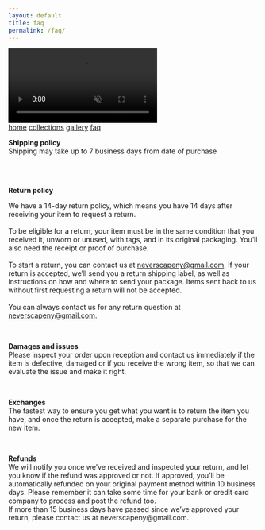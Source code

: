 ```yaml
---
layout: default
title: faq
permalink: /faq/
---
```

<!-- nav links -->
<div class="nav-container">
    <!-- gif header -->
    <div class="header-logo">
        <video class="header-img" autoplay loop muted playsinline defaultMuted>
            <source src="../images/rotating-logo.mp4" type="video/mp4">
            <!-- webp here? -->
            Your browser does not support the video tag.
        </video> 
    </div>
    <div class="nav-links">
        <a class="nav-link" href="{{ site.url }}/">home</a>
        <a class="nav-link" href="{{ site.url }}/collections/all/">collections</a>
        <a class="nav-link" href="{{ site.url }}/gallery">gallery</a>
        <a class="nav-link active" href="{{ site.url }}/faq">faq</a>
    </div>
</div>

<!-- faq body -->
<div class="faq-body">
<p><strong>Shipping policy</strong><br>Shipping may take up to 7 business days from date of purchase</p>
<br>
<br>
<p><strong>Return policy</strong><br><p>
<p>We have a 14-day return policy, which means you have&nbsp;14 days after receiving your item to request a return. <br><br>To be eligible for a return, your item must be in the same condition that you received it, unworn or unused, with tags, and in its original packaging. You’ll also need the receipt or proof of purchase. <br><br>To start a return, you can contact us at <a href="mailto:neverscapeny@gmail.com">neverscapeny@gmail.com</a>. If your return is accepted, we’ll send you a return shipping label, as well as instructions on how and where to send your package. Items sent back to us without first requesting a return will not be accepted. <br><br>You can always contact us for any return question at <a href="mailto:neverscapeny@gmail.com" data-mce-fragment="1" data-mce-href="mailto:neverscapeny@gmail.com">neverscapeny@gmail.com</a>. <br></p>
<br>
<p><strong>Damages and issues</strong> <br>Please inspect your order upon reception and contact us immediately if the item is defective, damaged or if you receive the wrong item, so that we can evaluate the issue and make it right.</p>
<br>
<p><strong>Exchanges</strong> <br>The fastest way to ensure you get what you want is to return the item you have, and once the return is accepted, make a separate purchase for the new item.</p>
<br>
<p><strong>Refunds</strong> <br>We will notify you once we’ve received and inspected your return, and let you know if the refund was approved or not. If approved, you’ll be automatically refunded on your original payment method within 10 business days. Please remember it can take some time for your bank or credit card company to process and post the refund too. <br>If more than 15 business days have passed since we’ve approved your return, please contact us at neverscapeny@gmail.com.</p>
